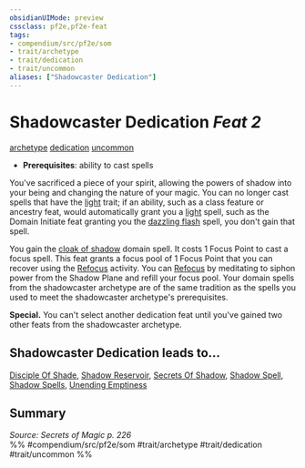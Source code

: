 ```yaml
---
obsidianUIMode: preview
cssclass: pf2e,pf2e-feat
tags:
- compendium/src/pf2e/som
- trait/archetype
- trait/dedication
- trait/uncommon
aliases: ["Shadowcaster Dedication"]
---
```

# Shadowcaster Dedication  *Feat 2*  
[archetype](../../rules/traits/archetype.md)  [dedication](../../rules/traits/dedication.md)  [uncommon](../../rules/traits/uncommon.md)  

- **Prerequisites**: ability to cast spells

You've sacrificed a piece of your spirit, allowing the powers of shadow into your being and changing the nature of your magic. You can no longer cast spells that have the [light](../../rules/traits/light.md) trait; if an ability, such as a class feature or ancestry feat, would automatically grant you a [light](../spells/light.md) spell, such as the Domain Initiate feat granting you the [dazzling flash](../spells/dazzling-flash.md) spell, you don't gain that spell.

You gain the [cloak of shadow](../spells/cloak-of-shadow.md) domain spell. It costs 1 Focus Point to cast a focus spell. This feat grants a focus pool of 1 Focus Point that you can recover using the [Refocus](../../rules/actions/refocus.md) activity. You can [Refocus](../../rules/actions/refocus.md) by meditating to siphon power from the Shadow Plane and refill your focus pool. Your domain spells from the shadowcaster archetype are of the same tradition as the spells you used to meet the shadowcaster archetype's prerequisites.

**Special.** You can't select another dedication feat until you've gained two other feats from the shadowcaster archetype.

## Shadowcaster Dedication leads to...

[Disciple Of Shade](disciple-of-shade-som.md), [Shadow Reservoir](shadow-reservoir-som.md), [Secrets Of Shadow](secrets-of-shadow-som.md), [Shadow Spell](shadow-spell-som.md), [Shadow Spells](shadow-spells-som.md), [Unending Emptiness](unending-emptiness-som.md)

## Summary

*Source: Secrets of Magic p. 226*  
%% #compendium/src/pf2e/som #trait/archetype #trait/dedication #trait/uncommon %%